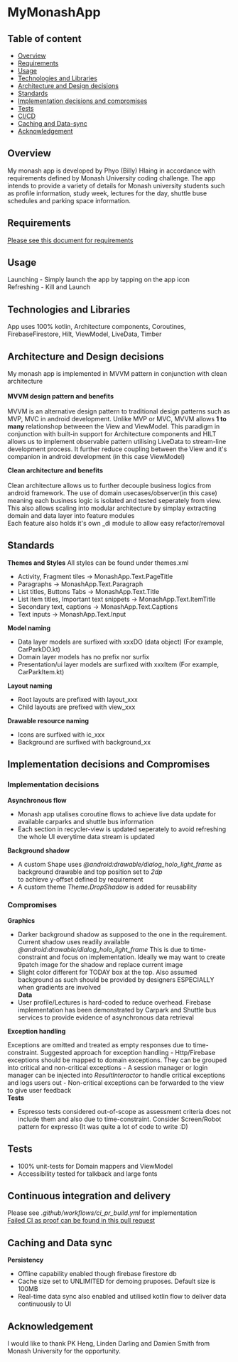 # MyMonashApp
## Table of content
- [Overview](#overview)
- [Requirements](#requirements)
- [Usage](#usage)
- [Technologies and Libraries](#technologies-and-libraries)
- [Architecture and Design decisions](#architecture-and-design-decisions)
- [Standards](#standards)
- [Implementation decisions and compromises](#implementation-decisions-and-compromises)
- [Tests](#tests)
- [CI/CD](#continueous-integration-and-delivery)
- [Caching and Data-sync](#caching-and-data-sync)
- [Acknowledgement](#acknowledgement)


## Overview
My monash app is developed by Phyo (Billy) Hlaing in accordance with requirements defined by Monash University coding challenge. 
The app intends to provide a variety of details for Monash university students such as profile information, study week, lectures for the day, shuttle buse schedules
and parking space information.

## Requirements
[Please see this document for requirements](https://github.com/bhlaing/MyMonashApp/blob/master/challenge.docx)

## Usage
Launching - Simply launch the app by tapping on the app icon <br />
Refreshing - Kill and Launch 

## Technologies and Libraries 
App uses 100% kotlin, Architecture components, Coroutines, FirebaseFirestore, Hilt, ViewModel, LiveData, Timber

## Architecture and Design decisions
My monash app is implemented in MVVM pattern in conjunction with clean architecture
<br/><br/>
**MVVM design pattern and benefits**
<br/><br/>
MVVM is an alternative design pattern to traditional design patterns such as MVP, MVC in android development.
Unlike MVP or MVC, MVVM allows <b>1 to many </b> relationshop betweeen the View and ViewModel.
This paradigm in conjunction with built-in support for Architecture components and HILT allows us to 
implement observable pattern utilising LiveData to stream-line development process.
It further reduce coupling between the View and it's companion in android development (in this case ViewModel)

**Clean architecture and benefits**
<br/><br/>
Clean architecture allows us to further decouple business logics from android framework. The use of domain usecases/observer(in this case)
meaning each business logic is isolated and tested seperately from view. This also allows scaling into modular architecture by
simplay extracting domain and data layer into feature modules <br/>
Each feature also holds it's own \_di module to allow easy refactor/removal <br/> 

## Standards
**Themes and Styles**
All styles can be found under themes.xml
- Activity, Fragment tiles -> MonashApp.Text.PageTitle
- Paragraphs -> MonashApp.Text.Paragraph
- List titles, Buttons Tabs -> MonashApp.Text.Title
- List item titles, Important text snippets -> MonashApp.Text.ItemTitle
- Secondary text, captions -> MonashApp.Text.Captions
- Text inputs -> MonashApp.Text.Input

**Model naming**
- Data layer models are surfixed with xxxDO (data object) (For example, CarParkDO.kt)
- Domain layer models has no prefix nor surfix
- Presentation/ui layer models are surfixed with xxxItem (For example, CarParkItem.kt)

**Layout naming**
- Root layouts are prefixed with layout_xxx
- Child layouts are prefixed with view_xxx

**Drawable resource naming**
- Icons are surfixed with ic_xxx
- Background are surfixed with background_xx

## Implementation decisions and Compromises 
### Implementation decisions 

**Asynchronous flow**
- Monash app utalises coroutine flows to achieve live data update for available carparks and shuttle bus information
- Each section in recycler-view is updated seperately to avoid refreshing the whole UI everytime data stream is updated

**Background shadow**
- A custom Shape uses _@android:drawable/dialog_holo_light_frame_ as background drawable and top position set to _2dp_ <br/>
  to achieve y-offset defined by requirement
- A custom theme _Theme.DropShadow_ is added for reusability

### Compromises
**Graphics**
- Darker background shadow as supposed to the one in the requirement. Current shadow uses readily available _@android:drawable/dialog_holo_light_frame_
  This is due to time-constraint and focus on implementation. Ideally we may want to create 9patch image for the shadow and replace current image
- Slight color different for TODAY box at the top. Also assumed background as such should be provided by designers ESPECIALLY when gradients are involved
  <br />
**Data**
- User profile/Lectures is hard-coded to reduce overhead. Firebase implementation has been demonstrated by Carpark and Shuttle bus services to provide evidence of asynchronous data retrieval

**Exception handling**

 Exceptions are omitted and treated as empty responses due to time-constraint. Suggested approach for exception handling
    - Http/Firebase exceptions should be mapped to domain exceptions. They can be grouped into critical and non-critical exceptions
    - A session manager or login manager can be injected into _ResultInteractor_ to handle critical exceptions and logs users out
    - Non-critical exceptions can be forwarded to the view to give user feedback
<br />
**Tests**
- Espresso tests considered out-of-scope as assessment criteria does not include them and also due to time-constraint. Consider Screen/Robot pattern for expresso 
(It was quite a lot of code to write :D)
## Tests
- 100% unit-tests for Domain mappers and ViewModel
- Accessibility tested for talkback and large fonts

## Continuous integration and delivery
Please see _.github/workflows/ci_pr_build.yml_ for implementation
<br />
[Failed CI as proof can be found in this pull request](https://github.com/bhlaing/MyMonashApp/pull/1)


## Caching and Data sync
**Persistency**
- Offline capability enabled though firebase firestore db
- Cache size set to UNLIMITED for demoing pruposes. Default size is 100MB
- Real-time data sync also enabled and utilised kotlin flow to deliver data continuously to UI

## Acknowledgement 
I would like to thank PK Heng, Linden Darling and Damien Smith from Monash University for the opportunity.










